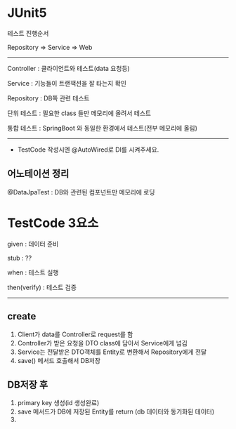 # JUnit5
테스트 진행순서

Repository => Service => Web

---
Controller : 클라이언트와 테스트(data 요청등)

Service : 기능들이 트랜잭션을 잘 타는지 확인

Repository : DB쪽 관련 테스트

단위 테스트 : 필요한 class 들만 메모리에 올려서 테스트

통합 테스트 : SpringBoot 와 동일한 환경에서 테스트(전부 메모리에 올림)

---

- TestCode 작성시엔 @AutoWired로 DI를 시켜주세요.

어노테이션 정리
-
@DataJpaTest : DB와 관련된 컴포넌트만 메모리에 로딩

# TestCode 3요소

given : 데이터 준비

stub : ??

when : 테스트 실행

then(verify) : 테스트 검증

---

create
-

1. Client가 data를 Controller로 request를 함
2. Controller가 받은 요청을 DTO class에 담아서 Service에게 넘김
3. Service는 전달받은 DTO객체를 Entity로 변환해서 Repository에게 전달
4. save() 메서드 호출해서 DB저장

DB저장 후
-

1. primary key 생성(id 생성완료)
2. save 메서드가 DB에 저장된 Entity를 return (db 데이터와 동기화된 데이터)
3. 